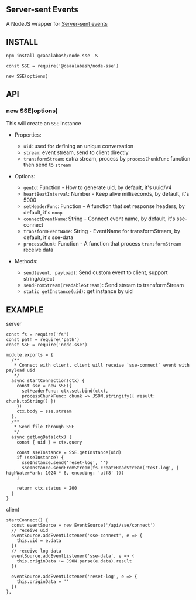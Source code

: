 ## Server-sent Events

A NodeJS wrapper for [Server-sent events](https://developer.mozilla.org/en-US/docs/Web/API/Server-sent_events)

## INSTALL

````
npm install @caaalabash/node-sse -S
````

````
const SSE = require('@caaalabash/node-sse')

new SSE(options)
````

## API

### new SSE(options)

This will create an `SSE` instance

+ Properties:
  + `uid`: used for defining an unique conversation
  + `stream`: event stream, send to client directly
  + `transformStream`: extra stream, process by `processChunkFunc` function then send to `stream`
  
+ Options:
  + `genId`: Function - How to generate uid, by default, it's uuid/v4
  + `heartBeatInterval`: Number - Keep alive milliseconds, by default, it's 5000
  + `setHeaderFunc`: Function - A function that set response headers, by default, it's `noop`
  + `connectEventName`: String - Connect event name, by default, it's sse-connect
  + `transformEventName`: String - EventName for transformStream, by default, it's sse-data
  + `processChunk`: Function - A function that process `transformStream` receive data
  
+ Methods:
  + `send(event, payload)`: Send custom event to client, support string/object
  + `sendFromStream(readableStream)`: Send stream to transformStream
  + `static getInstance(uid)`: get instance by uid

## EXAMPLE

server

````
const fs = require('fs')
const path = require('path')
const SSE = require('node-sse')

module.exports = {
  /**
   * Connect with client, client will receive `sse-connect` event with payload uid
   */
  async startConnection(ctx) {
    const sse = new SSE({
      setHeaderFunc: ctx.set.bind(ctx),
      processChunkFunc: chunk => JSON.stringify({ result: chunk.toString() })
    })
    ctx.body = sse.stream
  },
  /**
   * Send file through SSE
   */
  async getLogData(ctx) {
    const { uid } = ctx.query

    const sseInstance = SSE.getInstance(uid)
    if (sseInstance) {
      sseInstance.send('reset-log', '')
      sseInstance.sendFromStream(fs.createReadStream('test.log', { highWaterMark: 1024 * 6, encoding: 'utf8' }))
    }

    return ctx.status = 200
  }
}
````

client

````
startConnect() {
  const eventSource = new EventSource('/api/sse/connect')
  // receive uid  
  eventSource.addEventListener('sse-connect', e => {
    this.uid = e.data
  })
  // receive log data
  eventSource.addEventListener('sse-data', e => {
    this.originData += JSON.parse(e.data).result
  })

  eventSource.addEventListener('reset-log', e => {
    this.originData = ''
  })
},
````